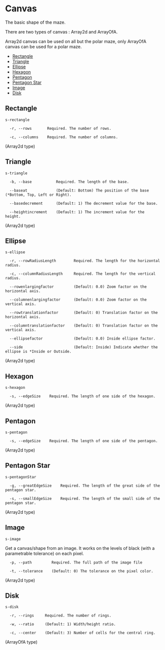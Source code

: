 # Canvas

The basic shape of the maze.

There are two types of canvas : Array2d and ArrayOfA.

Array2d canvas can be used on all but the polar maze, only ArrayOfA canvas can be used for a polar maze.

  - [Rectangle](#rectangle)
  - [Triangle](#triangle)
  - [Ellipse](#ellipse)
  - [Hexagon](#hexagon)
  - [Pentagon](#pentagon)
  - [Pentagon Star](#pentagon-star)
  - [Image](#image)
  - [Disk](#disk)

## Rectangle

`s-rectangle`

```
  -r, --rows       Required. The number of rows.

  -c, --columns    Required. The number of columns.
```

(Array2d type)

## Triangle

`s-triangle`

```
  -b, --base           Required. The length of the base.

  --baseat             (Default: Bottom) The position of the base (*Bottom, Top, Left or Right).

  --basedecrement      (Default: 1) The decrement value for the base.

  --heightincrement    (Default: 1) The increment value for the height.
```

(Array2d type)

## Ellipse

`s-ellipse`

```
  -r, --rowRadiusLength        Required. The length for the horizontal radius.

  -c, --columnRadiusLength     Required. The length for the vertical radius.

  --rowenlargingfactor         (Default: 0.0) Zoom factor on the horizontal axis.

  --columnenlargingfactor      (Default: 0.0) Zoom factor on the vertical axis.

  --rowtranslationfactor       (Default: 0) Translation factor on the horizontal axis.

  --columntranslationfactor    (Default: 0) Translation factor on the vertical axis.

  --ellipsefactor              (Default: 0.0) Inside ellipse factor.

  --side                       (Default: Inside) Indicate whether the ellipse is *Inside or Outside.
```

(Array2d type)

## Hexagon

`s-hexagon`

```
  -s, --edgeSize    Required. The length of one side of the hexagon.
```

(Array2d type)

## Pentagon

`s-pentagon`

```
  -s, --edgeSize    Required. The length of one side of the pentagon.
```

(Array2d type)

## Pentagon Star

`s-pentagonStar`

```
  -g, --greatEdgeSize    Required. The length of the great side of the pentagon star.

  -s, --smallEdgeSize    Required. The length of the small side of the pentagon star.
```

(Array2d type)

## Image

`s-image`

Get a canvas/shape from an image. It works on the levels of black (with a parametrable tolerance) on each pixel.


```
  -p, --path         Required. The full path of the image file

  -t, --tolerance    (Default: 0) The tolerance on the pixel color.
```

(Array2d type)

## Disk

`s-disk`

```
  -r, --rings     Required. The number of rings.

  -w, --ratio     (Default: 1) Width/height ratio.

  -c, --center    (Default: 3) Number of cells for the central ring.
```

(ArrayOfA type)